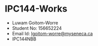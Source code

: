 # IPC144-Works
- Luwam Goitom-Worre
- Student No: 156652224
- Email Id: lgoitom-worre@myseneca.ca
- IPC144NBB
